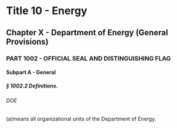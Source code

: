 
# Title 10 - Energy
## Chapter X - Department of Energy (General Provisions)
### PART 1002 - OFFICIAL SEAL AND DISTINGUISHING FLAG
#### Subpart A - General
##### § 1002.2 Definitions.
###### DOE

(a)means all organizational units of the Department of Energy.
